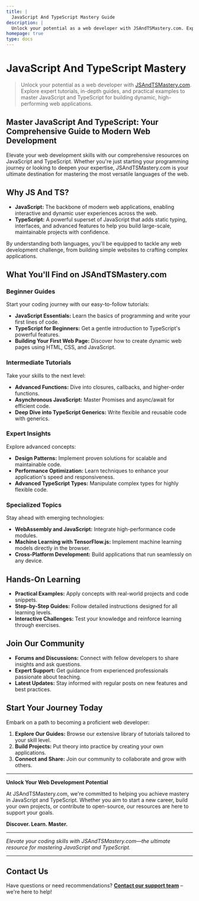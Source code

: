```yaml
---
title: |
  JavaScript And TypeScript Mastery Guide
description: |
  Unlock your potential as a web developer with JSAndTSMastery.com. Explore expert tutorials, in-depth guides, and practical examples to master JavaScript and TypeScript for building dynamic, high-performing web applications.
homepage: true
type: docs
---
```


# JavaScript And TypeScript Mastery

> Unlock your potential as a web developer with [JSAndTSMastery.com](). Explore expert tutorials, in-depth guides, and practical examples to master JavaScript and TypeScript for building dynamic, high-performing web applications.

## Master JavaScript And TypeScript: Your Comprehensive Guide to Modern Web Development

Elevate your web development skills with our comprehensive resources on JavaScript and TypeScript. Whether you're just starting your programming journey or looking to deepen your expertise, JSAndTSMastery.com is your ultimate destination for mastering the most versatile languages of the web.

## Why JS And TS?

- **JavaScript:** The backbone of modern web applications, enabling interactive and dynamic user experiences across the web.
- **TypeScript:** A powerful superset of JavaScript that adds static typing, interfaces, and advanced features to help you build large-scale, maintainable projects with confidence.

By understanding both languages, you'll be equipped to tackle any web development challenge, from building simple websites to crafting complex applications.

## What You'll Find on JSAndTSMastery.com

### Beginner Guides

Start your coding journey with our easy-to-follow tutorials:

- **JavaScript Essentials:** Learn the basics of programming and write your first lines of code.
- **TypeScript for Beginners:** Get a gentle introduction to TypeScript's powerful features.
- **Building Your First Web Page:** Discover how to create dynamic web pages using HTML, CSS, and JavaScript.

### Intermediate Tutorials

Take your skills to the next level:

- **Advanced Functions:** Dive into closures, callbacks, and higher-order functions.
- **Asynchronous JavaScript:** Master Promises and async/await for efficient code.
- **Deep Dive into TypeScript Generics:** Write flexible and reusable code with generics.

### Expert Insights

Explore advanced concepts:

- **Design Patterns:** Implement proven solutions for scalable and maintainable code.
- **Performance Optimization:** Learn techniques to enhance your application's speed and responsiveness.
- **Advanced TypeScript Types:** Manipulate complex types for highly flexible code.

### Specialized Topics

Stay ahead with emerging technologies:

- **WebAssembly and JavaScript:** Integrate high-performance code modules.
- **Machine Learning with TensorFlow.js:** Implement machine learning models directly in the browser.
- **Cross-Platform Development:** Build applications that run seamlessly on any device.

## Hands-On Learning

- **Practical Examples:** Apply concepts with real-world projects and code snippets.
- **Step-by-Step Guides:** Follow detailed instructions designed for all learning levels.
- **Interactive Challenges:** Test your knowledge and reinforce learning through exercises.

## Join Our Community

- **Forums and Discussions:** Connect with fellow developers to share insights and ask questions.
- **Expert Support:** Get guidance from experienced professionals passionate about teaching.
- **Latest Updates:** Stay informed with regular posts on new features and best practices.

## Start Your Journey Today

Embark on a path to becoming a proficient web developer:

1. **Explore Our Guides:** Browse our extensive library of tutorials tailored to your skill level.
2. **Build Projects:** Put theory into practice by creating your own applications.
3. **Connect and Share:** Join our community to collaborate and grow with others.

---

**Unlock Your Web Development Potential**

At JSAndTSMastery.com, we're committed to helping you achieve mastery in JavaScript and TypeScript. Whether you aim to start a new career, build your own projects, or contribute to open-source, our resources are here to support your goals.

**Discover. Learn. Master.**

---

*Elevate your coding skills with JSAndTSMastery.com—the ultimate resource for mastering JavaScript and TypeScript.*

---

## Contact Us

Have questions or need recommendations? **[Contact our support team](mailto:info@tokenizer.ca?subject=JSAndTSMastery.com)** – we're here to help!
